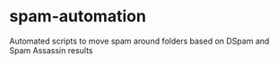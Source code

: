 spam-automation
===============

Automated scripts to move spam around folders based on DSpam and Spam Assassin results
